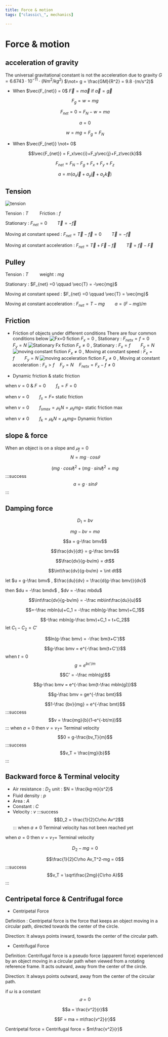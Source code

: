 ```yaml
---
title: Force & motion
tags: ["classic\_", mechanics]

---
```


# Force & motion
## acceleration of gravity
The universal gravitational constant is not the acceleration due to gravity
$G = 6.6743⋅10^{-11}⋅(Nm^2/kg^2)$
$\not= g = \frac{GM}{R^2} = 9.8 ⋅(m/s^2)$

* When $\vec{F_{net}} = 0$
$\vec{F} = m\vec{a}$ if $\vec{a} = \vec{g}$

$$F_g = w = mg$$

$$F_{net} = 0 = F_N-w = ma$$

$$a = 0$$

$$w = mg = F_g = F_N$$

* When $\vec{F_{net}} \not= 0$

$$\vec{F_{net}} = F_x\vec{i}+F_y\vec{j}+F_z\vec{k}$$

$$F_{net} = F_N-F_g+F_x+F_y+F_z$$

$$a = m(a_x\vec{i}+a_y\vec{j}+a_z\vec{k})$$

## Tension
![tension](https://hackmd.io/_uploads/ryvKxz-Mkx.png)

Tension : $T \qquad$ Friction : $f$

Stationary : $F_{net} =0 \qquad \vec{T} = -\vec{f}$

Moving at constant speed : $F_{net} = \vec{T}-\vec{f} = 0 \qquad \vec{T} = -\vec{f}$

Moving at constant acceleration : $F_{net} = \vec{T}+\vec{F}-\vec{f} \qquad \vec{T} = \vec{f}-\vec{F}$

## Pulley
Tension : $T \qquad$ weight : $mg$

Stationary : $F_{net} =0 \qquad \vec{T} = -\vec{mg}$

Moving at constant speed : $F_{net} =0 \qquad \vec{T} = \vec{mg}$

Moving at constant acceleration : $F_{net} =T-mg \qquad a = (F-mg)/m$

## Friction
* Friction of objects under different conditions
There are four common conditions below
![Fx=0 fiction](https://hackmd.io/_uploads/S1Nv9zZGye.png)
$F_{x} = 0$ , Stationary : $F_{netx} = f = 0 \qquad F_y = N$
![Stationary Fx fiction](https://hackmd.io/_uploads/HJjt9fWfke.png)
$F_{x} \not= 0$ , Stationary : $F_x = f \qquad F_y = N$
![moving constant fiction](https://hackmd.io/_uploads/Bkg35fWGJg.png)
$F_{x} \not= 0$ , Moving at constant speed : $F_x = f \qquad F_y = N$
![moving acceleration fiction](https://hackmd.io/_uploads/S1n35MbGJe.png)
$F_{x} \not= 0$ , Moving at constant acceleration : $F_x > f \quad F_y = N \quad F_{netx} = F_x-f \not= 0$

* Dynamic friction & static friction

when $v = 0$ & $F = 0 \qquad f_s = F = 0$

when $v = 0 \qquad f_s = F =$ static friction

when $v = 0 \qquad f_{smax} = 𝜇_sN = 𝜇_smg =$ static friction max

when $v \not= 0 \qquad f_k = 𝜇_kN = 𝜇_kmg =$ Dynamic friction
	
## slope & force
When an object is on a slope and $𝜇_f = 0$
$$N = mg⋅cos𝜃$$

$$(mg⋅cos𝜃)^2+(mg⋅sin𝜃)^2 = mg$$
:::success
$$a = g⋅sin𝜃$$
:::
## Damping force
$$D_1 = bv$$

$$mg-bv = ma$$

$$a = g-\frac bmv$$

$$\frac{dv}{dt} = g-\frac bmv$$

$$\frac{dv}{g-bv/m} = dt$$

$$\int\frac{dv}{g-bv/m} = \int dt$$

let $u = g-\frac bmv$ , $\frac{du}{dv} = \frac{d(g-\frac bmv)}{dv}$

then $du = -\frac bmdv$ , $dv = -\frac mbdu$

$$\int\frac{dv}{g-bv/m} = -\frac mb\int\frac{du}{u}$$

$$=-\frac mbln(u)+C_1 = -\frac mbln(g-\frac bmv)+C_1$$

$$-\frac mbln(g-\frac bmv)+C_1 = t+C_2$$
let $C_1-C_2 = C'$

$$ln(g-\frac bmv) = -\frac bm(t+C')$$

$$g-\frac bmv = e^{-\frac bm(t+C')}$$
when $t = 0$
$$g = e^{bc'/m}$$

$$C' = -\frac mbln(g)$$

$$g-\frac bmv = e^{-\frac bm(t-\frac mbln(g))}$$

$$g-\frac bmv = ge^{-\frac bmt}$$

$$1-\frac {bv}{mg} = e^{-\frac bmt}$$
:::success
$$v = \frac{mg}{b}(1-e^{-bt/m})$$
:::
when $a = 0$ then $v = v_T =$ Terminal velocity
$$0 = g-\frac{bv_T}{m}$$
:::success
$$v_T = \frac{mg}{b}$$
:::
## Backward force & Terminal velocity
* Air resistance : $D_2$ unit : $N = \frac{kg⋅m}{s^2}$
* Fluid density : $p$
* Area : $A$
* Constant : $C$
* Velocity : $v$
:::success
$$D_2 = \frac{1}{2}C\rho Av^2$$
:::
when $a \not= 0$ Terminal velocity has not been reached yet

when $a = 0$ then $v = v_T =$ Terminal velocity 

$$D_2-mg = 0$$

$$\frac{1}{2}C\rho Av_T^2-mg = 0$$
:::success
$$v_T = \sqrt\frac{2mg}{C\rho A}$$
:::
## Centripetal force & Centrifugal force
* Centripetal Force

Definition : Centripetal force is the force that keeps an object moving in a circular path, directed towards the center of the circle.

Direction: It always points inward, towards the center of the circular path.

* Centrifugal Force

Definition: Centrifugal force is a pseudo force (apparent force) experienced by an object moving in a circular path when viewed from a rotating reference frame. It acts outward, away from the center of the circle.

Direction: It always points outward, away from the center of the circular path.

if $\omega$ is a constant
$$𝛼 = 0$$

$$a = \frac{v^2}{r}$$

$$F = ma = m\frac{v^2}{r}$$

Centripetal force $=$ Centrifugal force = $m\frac{v^2}{r}$